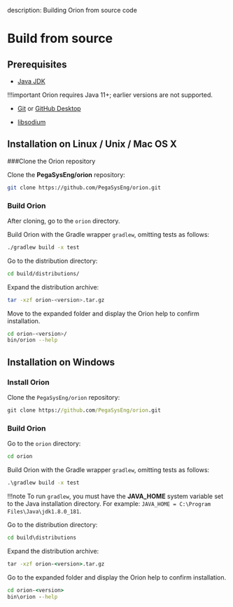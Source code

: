description: Building Orion from source code
<!--- END of page meta data -->

# Build from source

## Prerequisites

* [Java JDK](http://www.oracle.com/technetwork/java/javase/downloads/index.html)

!!!important
    Orion requires Java 11+; earlier versions are not supported.

* [Git](https://git-scm.com/downloads) or [GitHub Desktop](https://desktop.github.com/)

* [libsodium](Dependencies.md)

## Installation on Linux / Unix / Mac OS X

###Clone the Orion repository

Clone the **PegaSysEng/orion** repository:

```bash
git clone https://github.com/PegaSysEng/orion.git
```

### Build Orion

After cloning, go to the `orion` directory.

Build Orion with the Gradle wrapper `gradlew`, omitting tests as follows:

```bash
./gradlew build -x test
```

Go to the distribution directory: 
```bash
cd build/distributions/
```

Expand the distribution archive: 
```bash
tar -xzf orion-<version>.tar.gz
```

Move to the expanded folder and display the Orion help to confirm installation. 
````bash
cd orion-<version>/
bin/orion --help
````

## Installation on Windows

### Install Orion

Clone the `PegaSysEng/orion` repository:

```bat
git clone https://github.com/PegaSysEng/orion.git
```

### Build Orion

Go to the `orion` directory:

```bat
cd orion
```

Build Orion with the Gradle wrapper `gradlew`, omitting tests as follows:

```bat
.\gradlew build -x test
```

!!!note
    To run `gradlew`, you must have the **JAVA_HOME** system variable set to the Java installation directory.
    For example: `JAVA_HOME = C:\Program Files\Java\jdk1.8.0_181`.

Go to the distribution directory: 
```bat
cd build\distributions
```

Expand the distribution archive: 
```bat
tar -xzf orion-<version>.tar.gz
```

Go to the expanded folder and display the Orion help to confirm installation. 
```bat
cd orion-<version>
bin\orion --help
```
